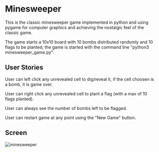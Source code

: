 # Minesweeper
This is the classic minesweeper game implemented in python and using pygame for computer graphics and achieving the nostalgic feel of the classic game.

The game starts a 10x10 board with 10 bombs distributed randomly and 10 flags to be planted, the game is started with the command line "python3 minesweeper_game.py".

## User Stories
User can left click any unrevealed cell to dig/reveal it, if the cell choosen is a bomb, it is game over.

User can right click any unrevealed cell to plant a flag (with a max of 10 flags planted).

User can always see the number of bombs left to be flagged.

User can restart game at any point using the "New Game" button.

## Screen
![minesweeper](https://github.com/LaraKinan/Minesweeper/assets/102249800/b074fdd6-bec6-4cd7-8634-f6c34eaee6f7)

